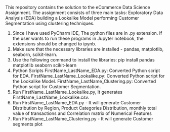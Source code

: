 This repository contains the solution to the eCommerce Data Science Assignment. The assignment consists of three main tasks: 
Exploratory Data Analysis (EDA) 
building a Lookalike Model
performing Customer Segmentation using clustering techniques.

1. Since I have used PyCharm IDE, The python files are in .py extension. If the user wants to run these programs in Jupyter notebook, the extensions should be changed to ipynb.
2. Make sure that the necessary libraries are installed - pandas, matplotlib, seaborn, scikit-learn.
3. Use the following command to install the libraries: pip install pandas matplotlib seaborn scikit-learn
4. Python Scripts
   FirstName_LastName_EDA.py: Converted Python script for EDA.
   FirstName_LastName_Lookalike.py: Converted Python script for the Lookalike Model.
   FirstName_LastName_Clustering.py: Converted Python script for Customer Segmentation.
5. Run FirstName_LastName_Lookalike.py, It generates FirstName_LastName_Lookalike.csv.
6. Run FirstName_LastName_EDA.py - It will generate Customer Distribution by Region, Product Categories Distribution, monthly total value of transactions and Correlation matrix of Numerical Features
7. Run FirstName_LastName_Clustering.py - It will generate Customer segments plot
